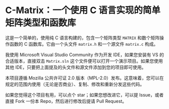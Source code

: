 # C-Matrix：一个使用 C 语言实现的简单矩阵类型和函数库

这是一个简单的，使用纯 C 语言构建的，包含一个矩阵类型 `MATRIX` 和数个矩阵操作函数的 C 函数库。它由一个头文件 `matrix.h` 和一个源文件 `matrix.c` 构成。

我使用 Microsoft Visual Studio Community 作为开发 IDE，如果您安装有 VS 的合适版本，直接双击 `Matrix.sln` 这个文件便可以打开一个演示项目。如果您使用其他 IDE，只要把上面提及的头文件和源文件添加到您的项目即可使用。

本项目遵循 Mozilla 公共许可证 2.0 版本（MPL-2.0）发布。这意味着，您可以在规定的范围内使用（无论是否商业）、复制、修改和重新分发这些代码。

如果您觉得这个项目有用，可以点个 star；如果您想改进它，可以提 Issue，或者直接 Fork 一份本 Repo，然后进行修改后提请 Pull Request。